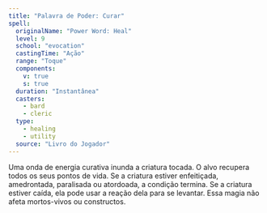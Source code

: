 ```yaml
---
title: "Palavra de Poder: Curar"
spell:
  originalName: "Power Word: Heal"
  level: 9
  school: "evocation"
  castingTime: "Ação"
  range: "Toque"
  components:
    v: true
    s: true
  duration: "Instantânea"
  casters:
    - bard
    - cleric
  type:
    - healing
    - utility
  source: "Livro do Jogador"
---
```


Uma onda de energia curativa inunda a criatura tocada. O alvo recupera todos os seus pontos de vida. Se a criatura estiver enfeitiçada, amedrontada, paralisada ou atordoada, a condição termina. Se a criatura estiver caída, ela pode usar a reação dela para se levantar. Essa magia não afeta mortos-vivos ou constructos.
